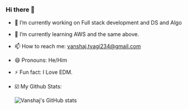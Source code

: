### Hi there 👋

<!--
**vanshajtyagi/vanshajtyagi** is a ✨ _special_ ✨ repository because its `README.md` (this file) appears on your GitHub profile.

Here are some ideas to get you started:
-->
- 🔭 I’m currently working on Full stack development and DS and Algo
- 🌱 I’m currently learning AWS and the same above.
- 📫 How to reach me: vanshaj.tyagi234@gmail.com
- 😄 Pronouns: He/Him
- ⚡ Fun fact: I Love EDM.
- ☑️ My Github Stats:



     ![Vanshaj's GitHub stats](https://github-readme-stats.vercel.app/api?username=vanshajtyagi&show_icons=true&theme=midnight-purple&count_private=true)


<!--

- 👯 I’m looking to collaborate on ...
- 🤔 I’m looking for help with ...
- 💬 Ask me about ...
-  -->
